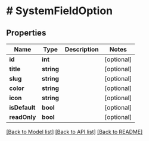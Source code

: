 # # SystemFieldOption

## Properties

Name | Type | Description | Notes
------------ | ------------- | ------------- | -------------
**id** | **int** |  | [optional]
**title** | **string** |  | [optional]
**slug** | **string** |  | [optional]
**color** | **string** |  | [optional]
**icon** | **string** |  | [optional]
**isDefault** | **bool** |  | [optional]
**readOnly** | **bool** |  | [optional]

[[Back to Model list]](../../README.md#models) [[Back to API list]](../../README.md#endpoints) [[Back to README]](../../README.md)
